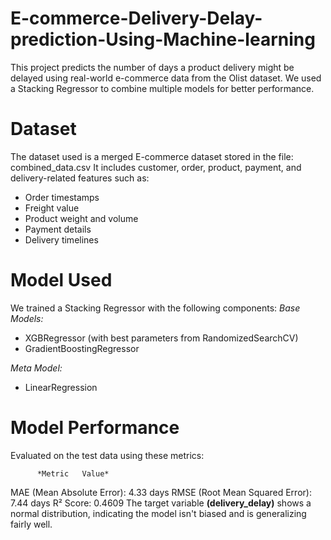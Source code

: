 # E-commerce-Delivery-Delay-prediction-Using-Machine-learning

This project predicts the number of days a product delivery might be delayed using real-world e-commerce data from the Olist dataset. We used a Stacking Regressor to combine multiple models for better performance.

# **Dataset**

The dataset used is a merged E-commerce dataset stored in the file:
combined_data.csv
It includes customer, order, product, payment, and delivery-related features such as:
- Order timestamps
- Freight value
- Product weight and volume
- Payment details
- Delivery timelines

# **Model Used**
We trained a Stacking Regressor with the following components:
*Base Models:*
- XGBRegressor (with best parameters from RandomizedSearchCV)
- GradientBoostingRegressor

*Meta Model:*
- LinearRegression

# **Model Performance**
Evaluated on the test data using these metrics:

          *Metric	Value*
MAE (Mean Absolute Error): 4.33 days
RMSE (Root Mean Squared Error): 7.44 days
R² Score: 0.4609
The target variable **(delivery_delay)** shows a normal distribution, indicating the model isn't biased and is generalizing fairly well.
